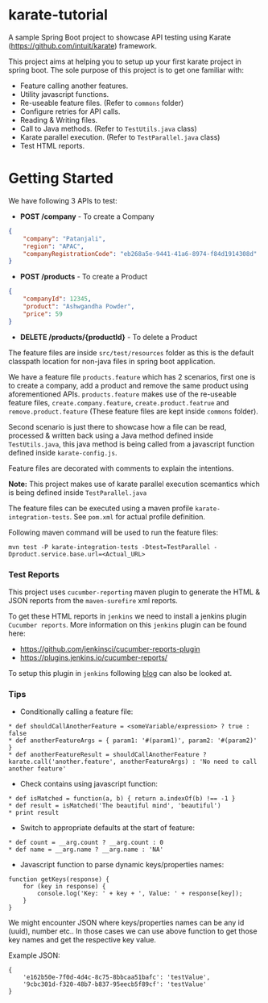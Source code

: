 # karate-tutorial
A sample Spring Boot project to showcase API testing using Karate (https://github.com/intuit/karate) framework.

This project aims at helping you to setup up your first karate project in spring boot. The sole purpose of this project is to get one familiar with:
* Feature calling another features.
* Utility javascript functions.
* Re-useable feature files. (Refer to `commons` folder)
* Configure retries for API calls.
* Reading & Writing files.
* Call to Java methods. (Refer to `TestUtils.java` class)
* Karate parallel execution. (Refer to `TestParallel.java` class)
* Test HTML reports.

# Getting Started
We have following 3 APIs to test:

* **POST /company** - To create a Company
```json
{
    "company": "Patanjali",
    "region": "APAC",
    "companyRegistrationCode": "eb268a5e-9441-41a6-8974-f84d1914308d"
}
```
* **POST /products** - To create a Product
```json
{
    "companyId": 12345,
    "product": "Ashwgandha Powder",
    "price": 59
}
```
* **DELETE /products/{productId}** - To delete a Product

The feature files are inside `src/test/resources` folder as this is the default classpath location for non-java files in spring boot application.

We have a feature file `products.feature` which has 2 scenarios, first one is to create a company, add a product and remove the same product using aforementioned APIs.
`products.feature` makes use of the re-useable feature files, `create.company.feature`, `create.product.featrue` and `remove.product.feature` (These feature files are kept inside `commons` folder).

Second scenario is just there to showcase how a file can be read, processed & written back using a Java method defined 
inside `TestUtils.java`, this java method is being called from a javascript function defined inside `karate-config.js`.

Feature files are decorated with comments to explain the intentions.

**Note:** This project makes use of karate parallel execution scemantics which is being defined inside `TestParallel.java`

The feature files can be executed using a maven profile `karate-integration-tests`. See `pom.xml` for actual profile definition.

Following maven command will be used to run the feature files:

```shell script
mvn test -P karate-integration-tests -Dtest=TestParallel -Dproduct.service.base.url=<Actual_URL>
```

### Test Reports

This project uses `cucumber-reporting` maven plugin to generate the HTML & JSON reports from the `maven-surefire` xml reports.

To get these HTML reports in `jenkins` we need to install a jenkins plugin `Cucumber reports`. More information on this `jenkins` plugin can be found here:
* https://github.com/jenkinsci/cucumber-reports-plugin 
* https://plugins.jenkins.io/cucumber-reports/

To setup this plugin in `jenkins` following [blog](https://medium.com/faun/karate-cucumber-reports-integration-in-jenkins-3f0e617c8265) can also be looked at.

### Tips

* Conditionally calling a feature file:
``` 
* def shouldCallAnotherFeature = <someVariable/expression> ? true : false
* def anotherFeatureArgs = { param1: '#(param1)', param2: '#(param2)' }
* def anotherFeatureResult = shouldCallAnotherFeature ? karate.call('another.feature', anotherFeatureArgs) : 'No need to call another feature'
```

* Check contains using javascript function:
```
* def isMatched = function(a, b) { return a.indexOf(b) !== -1 }
* def result = isMatched('The beautiful mind', 'beautiful')
* print result
```

* Switch to appropriate defaults at the start of feature:
```
* def count = __arg.count ? __arg.count : 0
* def name = __arg.name ? __arg.name : 'NA'
```

* Javascript function to parse dynamic keys/properties names:
```
function getKeys(response) {
    for (key in response) {
        console.log('Key: ' + key + ', Value: ' + response[key]);
    }
}
```
We might encounter JSON where keys/properties names can be any id (uuid), number etc.. In those cases we can use above function to get those key names and get the respective key value. 

Example JSON:
```
{
	'e162b50e-7f0d-4d4c-8c75-8bbcaa51bafc': 'testValue',
	'9cbc301d-f320-48b7-b837-95eecb5f89cf': 'testValue'
}
```



